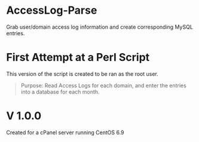# AccessLog-Parse
Grab user/domain access log information and create corresponding MySQL entries. 

#  First Attempt at a Perl Script 
This version of the script is created to be ran as the root user.

> Purpose: Read Access Logs for each domain, and enter the entries into a database for each month.

#  V 1.0.0

Created for a cPanel server running CentOS 6.9
